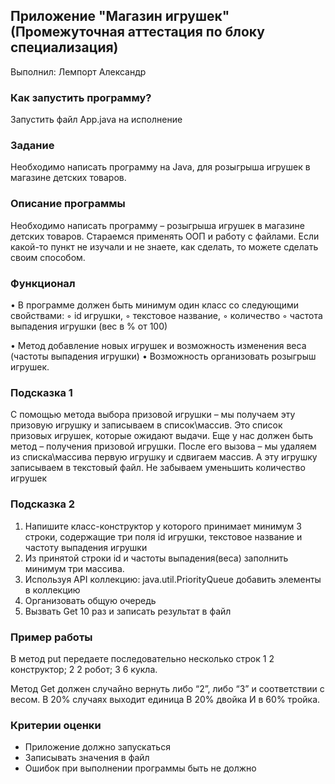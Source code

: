 ## Приложение "Магазин игрушек" (Промежуточная аттестация по блоку специализация)

Выполнил: Лемпорт Александр

### Как запустить программу?

Запустить файл App.java на исполнение

### Задание
 
Необходимо написать программу на Java, для розыгрыша игрушек в магазине детских товаров.


### Описание программы
 
Необходимо написать программу – розыгрыша игрушек в магазине детских товаров.
Стараемся применять ООП и работу с файлами.
Если какой-то пункт не изучали и не знаете, как сделать, то можете сделать своим способом.
 
### Функционал

• В программе должен быть минимум один класс со следующими свойствами:
    ◦ id игрушки,
    ◦ текстовое название,
    ◦ количество
    ◦ частота выпадения игрушки (вес в % от 100)

• Метод добавление новых игрушек и возможность изменения веса (частоты выпадения игрушки)
• Возможность организовать розыгрыш игрушек.

### Подсказка 1

С помощью метода выбора призовой игрушки – мы получаем эту призовую игрушку и записываем в список\массив.
Это список призовых игрушек, которые ожидают выдачи.
Еще у нас должен быть метод – получения призовой игрушки.
После его вызова – мы удаляем из списка\массива первую игрушку и сдвигаем массив. А эту игрушку записываем в текстовый файл.
Не забываем уменьшить количество игрушек

### Подсказка 2

1) Напишите класс-конструктор у которого принимает минимум 3 строки,
содержащие три поля id игрушки, текстовое название и частоту выпадения
игрушки
2) Из принятой строки id и частоты выпадения(веса) заполнить минимум три
массива.
3) Используя API коллекцию: java.util.PriorityQueue добавить элементы в
коллекцию
4) Организовать общую очередь 
5) Вызвать Get 10 раз и записать результат в файл

### Пример работы

В метод put передаете последовательно несколько строк
1 2 конструктор;
2 2 робот;
3 6 кукла.

Метод Get должен случайно вернуть либо “2”, либо “3” и соответствии с весом.
В 20% случаях выходит единица
В 20% двойка
И в 60% тройка.


### Критерии оценки

* Приложение должно запускаться
* Записывать значения в файл
* Ошибок при выполнении программы быть не должно

